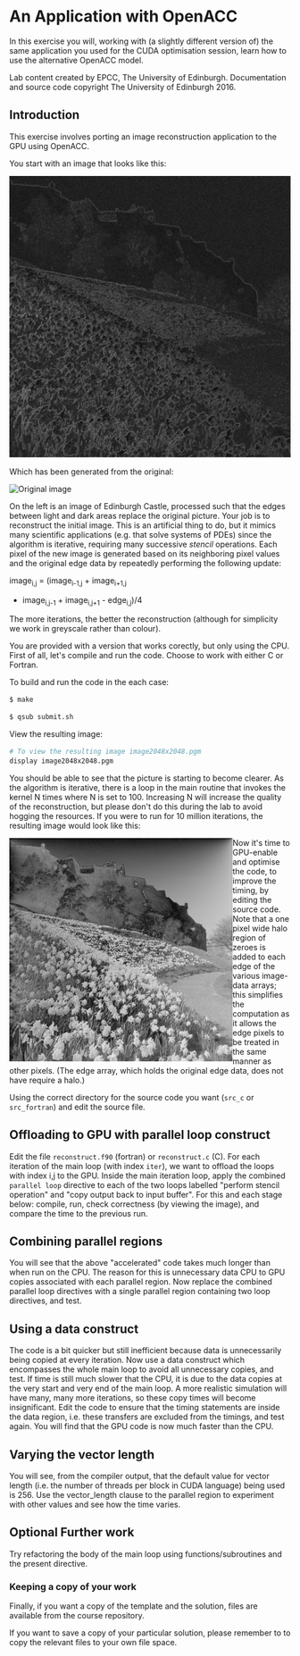 
# An Application with OpenACC

In this exercise you will, working with (a slightly different version of)
the same application you used for the CUDA optimisation session, learn how
to use the alternative OpenACC model. 

Lab content created by EPCC, The University of Edinburgh. Documentation
and source code copyright The University of Edinburgh 2016.

## Introduction

This exercise involves porting an image reconstruction application to the GPU
using OpenACC. 


You start with an image that looks like this:

![Input image](./images/input.jpeg)

Which has been generated from the original:


![Original image](./images/EDINB00034_2048x2048.jpg)

On the left is an image of Edinburgh Castle, processed such that the edges
between light and dark areas replace the original picture. Your job is to
reconstruct the initial image. This is an artificial thing to do, but it
mimics many scientific applications (e.g. that solve systems of PDEs)
since the algorithm is iterative, requiring many successive <i>stencil</i>
operations. Each pixel of the new <it>image</it> is generated based on
its neighboring pixel values and the original <it>edge</it> data by
repeatedly performing the following update:  

image<sub>i,j</sub> = (image<sub>i-1,j</sub> + image<sub>i+1,j</sub>
+ image<sub>i,j-1</sub> + image<sub>i,j+1</sub> - edge<sub>i,j</sub>)/4 

The more iterations, the better the reconstruction (although for simplicity
we work in greyscale rather than colour).

You are provided with a version that works corectly, but only using the CPU.
First of all, let's compile and run the code. Choose to work with either C
or Fortran.


To build and run the code in the each case:

```bash
$ make
```

```bash
$ qsub submit.sh
```


View the resulting image:


```bash
# To view the resulting image image2048x2048.pgm
display image2048x2048.pgm
```

You should be able to see that the picture is starting to become clearer.
As the algorithm is iterative, there is a loop in the main routine that
invokes the kernel N times where N is set to 100. Increasing N will
increase the quality of the reconstruction, but please don't do this
during the lab to avoid hogging the resources. If you were to run for
10 million iterations, the resulting image would look like this:

<img src = images/output10M.jpeg width=400 align="left">


Now it's time to GPU-enable and optimise the code, to improve the timing, by
editing the source code. Note that a one pixel wide <it>halo</it> region of
zeroes is added to each edge of the various image-data arrays; this
simplifies the computation as it allows the edge pixels to be treated in
the same manner as other pixels. (The edge array, which holds the original
edge data, does not have require a halo.)</p>

Using the correct directory for the source code you want
(<code>src_c</code> or <code>src_fortran</code>) and edit the source file.
  

## Offloading to GPU with parallel loop construct

Edit the file <code>reconstruct.f90</code> (fortran) or
<code>reconstruct.c</code> (C). For each iteration of the main loop (with
index <code>iter</code>), we want to offload the loops with index i,j to
the GPU. Inside the main iteration loop, apply the combined
<code>parallel loop</code> directive to each of the two loops labelled
"perform stencil operation" and "copy output back to input buffer". For
this and each stage below: compile, run, check correctness (by viewing
the image), and compare the time to the previous run.


## Combining parallel regions

You will see that the above "accelerated" code takes much longer than when
run on the CPU. The reason for this is unnecessary data CPU to GPU copies
associated with each parallel region.
Now replace the combined parallel loop directives with a single parallel
region containing two loop directives, and test.


## Using a data construct

The code is a bit quicker but still inefficient because data is unnecessarily
being copied at every iteration. Now use a data construct which encompasses
the whole main loop to avoid all unnecessary copies, and test. If time is
still much slower that the CPU, it is due to the data copies at the very
start and very end of the main loop. A more realistic simulation will have
many, many more iterations, so these copy times will become insignificant.
Edit the code to ensure that the timing statements are inside the data
region, i.e. these transfers are excluded from the timings, and test again.
You will find that the GPU code is now much faster than the CPU.

## Varying the vector length

You will see, from the compiler output, that the default value for vector
length (i.e. the number of threads per block in CUDA language) being used
is 256. Use the vector_length clause to the parallel region to experiment
with other values and see how the time varies.


## Optional Further work

Try refactoring the body of the main loop using functions/subroutines and
the present directive.


### Keeping a copy of your work

Finally, if you want a copy of the template and the
solution, files are available from the course repository.

If you want to save a copy of your particular solution, please remember to
to copy the relevant files to your own file space.
